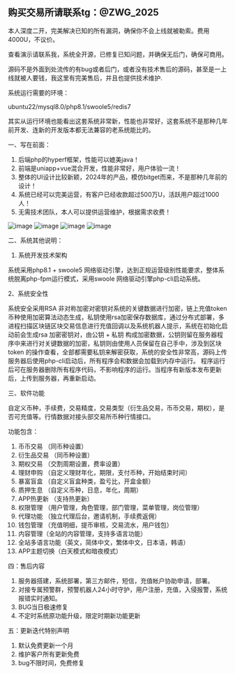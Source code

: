## **购买交易所请联系tg：@ZWG_2025**

本人深度二开，完美解决已知的所有漏洞，确保你不会上线就被勒索。费用4000U，不议价。

查看演示请联系我，系统全开源，已修复已知问题，并确保无后门，确保可商用。

源码不是外面到处流传的有bug或者后门，或者没有技术售后的源码，甚至是一上线就被人要钱，我这里有完美售后，并且也提供技术维护.

系统运行需要的环境：

ubuntu22/mysql8.0/php8.1/swoole5/redis7

其实从运行环境也能看出这套系统非常新，性能也非常好，这套系统不是那种几年前开发、连新的开发版本都无法兼容的老系统能比的。

一、写在前面：

1. 后端php的hyperf框架，性能可以媲美java！
2. 前端是uniapp+vue混合开发，性能非常好，用户体验一流！
3. 整体的UI设计比较新颖，2024年的产品，模仿bitget而来，不是那种几年前的设计！
4. 系统已经可以完美运营，有客户已经收款超过500万U，活跃用户超过1000人！
5. 无需技术团队，本人可以提供运营维护，根据需求收费！

![image](https://github.com/user-attachments/assets/63c43242-26ff-4d40-9f1d-f7a99a623d13)
![image](https://github.com/user-attachments/assets/4f45534b-f58c-4008-a724-e37cb31d1d9e)
![image](https://github.com/user-attachments/assets/7208cafe-2138-44b8-8c40-26f23922fd5d)
![image](https://github.com/user-attachments/assets/0e97aee3-454d-4c28-b481-f70826bc9595)


二、系统其他说明：

1. 系统开发技术架构

系统采用php8.1 + swoole5 网络驱动引擎，达到正规运营级别性能要求，整体系统脱离php-fpm运行模式，采用swoole 网络驱动引擎php-cli启动系统。

2、系统安全性

系统安全采用RSA 非对称加密对密钥对系统的关键数据进行加密，链上充值token币种使用加密算法动态生成，私钥使用rsa加密保存数据库，通过分布式部署，多进程扫描区块链区块交易信息进行充值回调以及系统机器人提示，系统在初始化启动前会生成rsa 加密密钥对，由公钥 + 私钥 构成加密数据，公钥则留在服务器程序中来进行对关键数据的加密，私钥则由使用人员保留在自己手中，涉及到区块token 的操作查看，全部都需要私钥来解密获取，系统的安全性非常高，源码上传服务器后使用php-cli启动后，所有程序会和数据会加载到内存中运行。
程序运行后可在服务器删除所有程序代码，不影响程序的运行。当程序有新版本发布更新后，上传到服务器，再重新启动。

三、软件功能

自定义币种，手续费，交易精度，交易类型（衍生品交易，币币交易，期权），是否可充值等。行情数据对接头部交易所币种行情接口。

功能包含：

1. 币币交易 （同币种设置）
2. 衍生品交易 （同币种设置）
3. 期权交易 （交割周期设置，费率设置）
4. 理财申购 （自定义理财年化，期限，支付币种，开始结束时间）
5. 暴富盲盒 （自定义盲盒种类，盈亏比，开盒金额）
6. 质押生息 （自定义币种，日息，年化，周期）
7. APP热更新 （支持热更新）
8. 权限管理 （用户管理，角色管理，部门管理，菜单管理，岗位管理）
9. 代理功能 （独立代理后台，邀请机制，手续费返佣）
10. 钱包管理 （充值明细，提币审核，交易流水，用户钱包）
11. 内容管理（全站的内容管理，支持多语言功能）
12. 全站多语言功能（英文，简体中文，繁体中文，日本语，韩语）
13. APP主题切换（白天模式和暗夜模式）

四：售后内容

1. 服务器搭建，系统部署，第三方邮件，短信，充值帐户协助申请，部署。
2. 对接专属预警群，预警机器人24小时守护，用户注册，充值，入侵报警，系统报错实时通知。
3. BUG当日极速修复
4. 不定时系统原功能升级，限定时期新功能更新

五：更新迭代特别声明

1. 默认免费更新一个月
2. 维护客户所有更新免费
3. bug不限时间，免费修复


